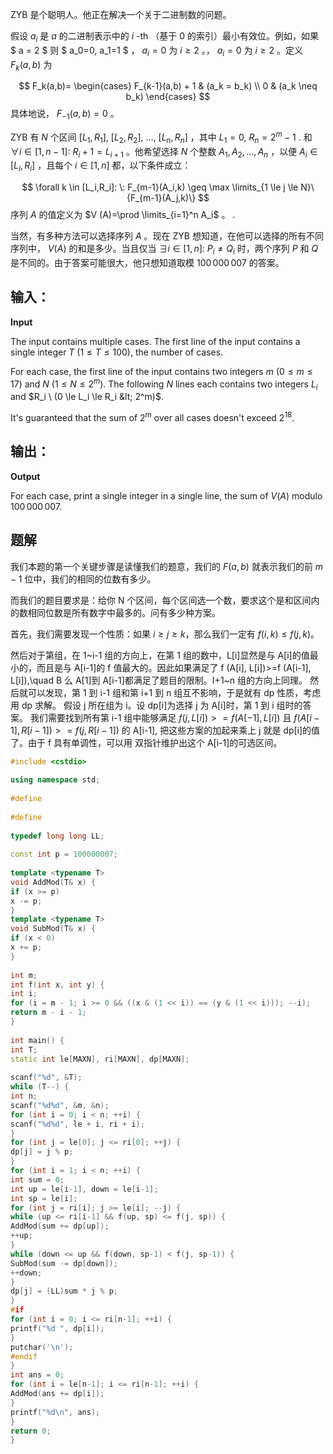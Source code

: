 ZYB 是个聪明人。他正在解决一个关于二进制数的问题。

假设 $a_i$ 是 $a$ 的二进制表示中的 $i$ -th （基于 0 的索引）最小有效位。例如，如果 $ a = 2 $  则 $ a_0=0, a_1=1 $ ， $a_i=0$ 为 $i\ge 2$ 。， $a_i=0$ 为 $i\ge 2$ 。定义 $F_k(a,b)$ 为

$$
F_k(a,b)= \begin{cases} F_{k-1}(a,b) + 1 & (a_k = b_k) \\ 0 & (a_k \neq b_k) \end{cases}
$$
 具体地说， $F_{-1}(a, b)=0$ 。

ZYB 有 $N$ 个区间 $[L_1, R_1],\ [L_2, R_2],\ \dots,\ [L_n, R_n]$ ，其中 $L_1=0,\ R_n=2^m-1$ .  和 $\forall i \in [1, n-1]: \: R_i +1 =L_{i+1}$ 。他希望选择 $N$ 个整数 $A_1, A_2, \dots, A_n$ ，以便 $A_i \in [L_i,R_i]$ ，且每个 $i \in [1, n]$ 都，以下条件成立：

$$
\forall k \in [L_i,R_i]: \: F_{m-1}(A_i,k) \geq \max \limits_{1 \le j \le N}\{F_{m-1}(A_j,k)\} 
$$
 序列 $A$ 的值定义为 $V (A)=\prod \limits_{i=1}^n A_i$ 。  .

当然，有多种方法可以选择序列 $A$ 。现在 ZYB 想知道，在他可以选择的所有不同序列中， $V (A)$ 的和是多少。当且仅当 $\exists i \in[1, n]: \: P_i \ne Q_i$ 时，两个序列 $P$ 和 $Q$ 是不同的。由于答案可能很大，他只想知道取模 $100\,000\,007$ 的答案。

## 输入：
**Input**

The input contains multiple cases. The first line of the input contains a single integer $T\ (1 \leq T \leq 100)$, the number of cases.

For each case, the first line of the input contains two integers $m$ ($0 \leq m \leq 17$) and $N$ ($1 \leq N \leq 2^m$). The following $N$ lines each contains two integers $L_i$ and $R_i \ (0 \le L_i \le R_i &lt; 2^m)$.

It's guaranteed that the sum of $2^m$ over all cases doesn't exceed $2^{18}$.

## 输出：
**Output**

For each case, print a single integer in a single line, the sum of $V(A)$ modulo $100\,000\,007$.

## 题解
我们本题的第一个关键步骤是读懂我们的题意，我们的 $F(a,b)$ 就表示我们的前 $m-1$ 位中，我们的相同的位数有多少。

而我们的题目要求是：给你 N 个区间，每个区间选一个数，要求这个是和区间内的数相同位数是所有数字中最多的。问有多少种方案。

首先，我们需要发现一个性质：如果 $i\geq j\geq k$，那么我们一定有 $f(i,k)\leq f(j,k)$。

然后对于第组，在 1~i-1 组的方向上，在第 1 组的数中，L[i]显然是与 A[i]的值最小的，而且是与 A[i-1]的 f 值最大的。因此如果满足了 f (A[i], L[i])>=f (A[i-1], L[i]),\quad B 么 A[1]到 A[i-1]都满足了题目的限制。I+1~n 组的方向上同理。
 然后就可以发现，第 1 到 i-1 组和第 i+1 到 n 组互不影响，于是就有 dp 性质，考虑用 dp 求解。
 假设 j 所在组为 i。设 dp[i]为选择 j 为 A[i]时，第 1 到 i 组时的答案。
 我们需要找到所有第 i-1 组中能够满足 $f(j,L[i])>=f(A[-1],L[i])$ 且 $f(A[i-1],R[i-1])>=f(j,R[i-1])$ 的 A[i-1], 把这些方案的加起来乘上 j 就是 dp[i]的值了。由于 f 具有单调性，可以用
 双指针维护出这个 A[i-1]的可选区间。


```cpp
#include <cstdio>  
  
using namespace std;  
  
#define  
  
#define  
  
typedef long long LL;  
  
const int p = 100000007;  
  
template <typename T>  
void AddMod(T& x) {  
if (x >= p)  
x -= p;  
}  
template <typename T>  
void SubMod(T& x) {  
if (x < 0)  
x += p;  
}  
  
int m;  
int f(int x, int y) {  
int i;  
for (i = m - 1; i >= 0 && ((x & (1 << i)) == (y & (1 << i))); --i);  
return m - i - 1;  
}  
  
int main() {  
int T;  
static int le[MAXN], ri[MAXN], dp[MAXN];  
  
scanf("%d", &T);  
while (T--) {  
int n;  
scanf("%d%d", &m, &n);  
for (int i = 0; i < n; ++i) {  
scanf("%d%d", le + i, ri + i);  
}  
for (int j = le[0]; j <= ri[0]; ++j) {  
dp[j] = j % p;  
}  
for (int i = 1; i < n; ++i) {  
int sum = 0;  
int up = le[i-1], down = le[i-1];  
int sp = le[i];  
for (int j = ri[i]; j >= le[i]; --j) {  
while (up <= ri[i-1] && f(up, sp) <= f(j, sp)) {  
AddMod(sum += dp[up]);  
++up;  
}  
while (down <= up && f(down, sp-1) < f(j, sp-1)) {  
SubMod(sum -= dp[down]);  
++down;  
}  
dp[j] = (LL)sum * j % p;  
}  
#if  
for (int i = 0; i <= ri[n-1]; ++i) {  
printf("%d ", dp[i]);  
}  
putchar('\n');  
#endif  
}  
int ans = 0;  
for (int i = le[n-1]; i <= ri[n-1]; ++i) {  
AddMod(ans += dp[i]);  
}  
printf("%d\n", ans);  
}  
return 0;  
}
```

